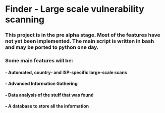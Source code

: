 # Finder - Large scale vulnerability scanning

### This project is in the pre alpha stage. Most of the features have not yet been implemented. The main script is written in bash and may be ported to python one day. 
###  Some main features will be: 

#### - Automated, country- and ISP-specific large-scale scans 
#### - Advanced Information Gathering 
#### - Data analysis of the stuff that was found
#### - A database to store all the information

